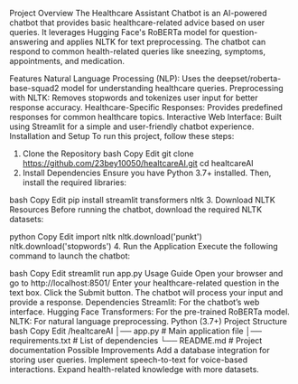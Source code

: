 Project Overview
The Healthcare Assistant Chatbot is an AI-powered chatbot that provides basic healthcare-related advice based on user queries. It leverages Hugging Face's RoBERTa model for question-answering and applies NLTK for text preprocessing. The chatbot can respond to common health-related queries like sneezing, symptoms, appointments, and medication.

Features
Natural Language Processing (NLP): Uses the deepset/roberta-base-squad2 model for understanding healthcare queries.
Preprocessing with NLTK: Removes stopwords and tokenizes user input for better response accuracy.
Healthcare-Specific Responses: Provides predefined responses for common healthcare topics.
Interactive Web Interface: Built using Streamlit for a simple and user-friendly chatbot experience.
Installation and Setup
To run this project, follow these steps:

1. Clone the Repository
bash
Copy
Edit
git clone https://github.com/23bey10050/healtcareAI.git
cd healtcareAI
2. Install Dependencies
Ensure you have Python 3.7+ installed. Then, install the required libraries:

bash
Copy
Edit
pip install streamlit transformers nltk
3. Download NLTK Resources
Before running the chatbot, download the required NLTK datasets:

python
Copy
Edit
import nltk
nltk.download('punkt')
nltk.download('stopwords')
4. Run the Application
Execute the following command to launch the chatbot:

bash
Copy
Edit
streamlit run app.py
Usage Guide
Open your browser and go to http://localhost:8501/
Enter your healthcare-related question in the text box.
Click the Submit button.
The chatbot will process your input and provide a response.
Dependencies
Streamlit: For the chatbot’s web interface.
Hugging Face Transformers: For the pre-trained RoBERTa model.
NLTK: For natural language preprocessing.
Python (3.7+)
Project Structure
bash
Copy
Edit
/healtcareAI
│── app.py              # Main application file
│── requirements.txt    # List of dependencies
└── README.md           # Project documentation
Possible Improvements
Add a database integration for storing user queries.
Implement speech-to-text for voice-based interactions.
Expand health-related knowledge with more datasets.
